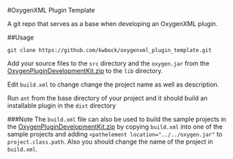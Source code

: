 #OxygenXML Plugin Template

A git repo that serves as a base when developing an OxygenXML plugin.

##Usage

`git clone https://github.com/kwbock/oxygenxml_plugin_template.git`

Add your source files to the `src` directory and the `oxygen.jar` from the [OxygenPluginDevelopmentKit.zip](http://archives.oxygenxml.com/Oxygen/Editor/InstData12.2/Plugins/OxygenPluginsDevelopmentKit.zip) to the `lib` directory.

Edit `build.xml` to change change the project name as well as description.

Run `ant` from the base directory of your project and it should build an installable plugin in the `dist` directory

###Note
The `build.xml` file can also be used to build the sample projects in the [OxygenPluginDevelopmentKit.zip](http://archives.oxygenxml.com/Oxygen/Editor/InstData12.2/Plugins/OxygenPluginsDevelopmentKit.zip) by copying `build.xml` into one of the sample projects and adding `<pathelement location="../../oxygen.jar"` to `project.class.path`. Also you should change the name of the project in `build.xml`.
